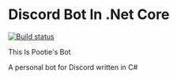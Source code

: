 # Discord Bot In .Net Core
[![Build status](https://ci.appveyor.com/api/projects/status/wh01ynxk5rimplmq?svg=true)](https://ci.appveyor.com/project/ChrisRecio/discord-bot)

This Is Pootie's Bot

A personal bot for Discord written in C#
